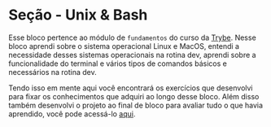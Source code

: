 # Seção - Unix & Bash

Esse bloco pertence ao módulo de `fundamentos` do curso da [Trybe](https://www.betrybe.com/). Nesse bloco aprendi sobre o sistema operacional Linux e MacOS, entendi a necessidade desses sistemas operacionais na rotina dev, aprendi sobre a funcionalidade do terminal e vários tipos de comandos básicos e necessários na rotina dev.

Tendo isso em mente aqui você encontrará os exercícios que desenvolvi para fixar os conhecimentos que adquiri ao longo desse bloco. Além disso também desenvolvi o projeto ao final de bloco para avaliar tudo o que havia aprendido, você pode acessá-lo [aqui](linkProjetoDoBloco).
